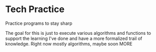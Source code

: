 # Tech Practice
 Practice programs to stay sharp

The goal for this is just to execute various algorithms and functions to support the learning I've done and have a more formalized trail of knowledge. Right now mostly algorithms, maybe soon MORE
